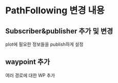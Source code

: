 # PathFollowing 변경 내용 

## Subscriber&publisher 추가 및 변경
plot에 필요한 정보들을 publish하게 설정

## waypoint 추가 
여러 경로에 대한 WP 추가
